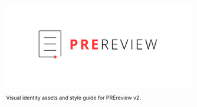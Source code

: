 ![PREreview logo](https://github.com/PREreview/prereview-project-assets/raw/master/logo/PREreview%20Logo%20-%20Horizontal%20-%20Colour-Transparent.png)

Visual identity assets and style guide for PREreview v2.
